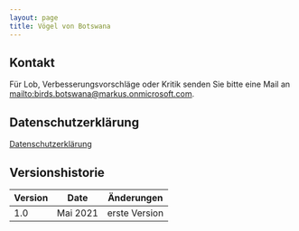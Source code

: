 ```yaml
---
layout: page
title: Vögel von Botswana
---
```


## Kontakt

Für Lob, Verbesserungsvorschläge oder Kritik senden Sie bitte eine Mail an <mailto:birds.botswana@markus.onmicrosoft.com>.

## Datenschutzerklärung

[Datenschutzerklärung](privacy-policy.html)

## Versionshistorie

| Version | Date     | Änderungen    |
| ------- | -------- | ------------- |
| 1.0     | Mai 2021 | erste Version |
